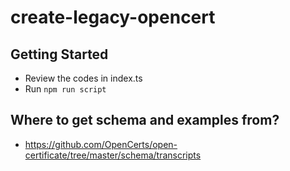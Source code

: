 # create-legacy-opencert

## Getting Started
- Review the codes in index.ts
- Run `npm run script`

## Where to get schema and examples from?
- https://github.com/OpenCerts/open-certificate/tree/master/schema/transcripts
